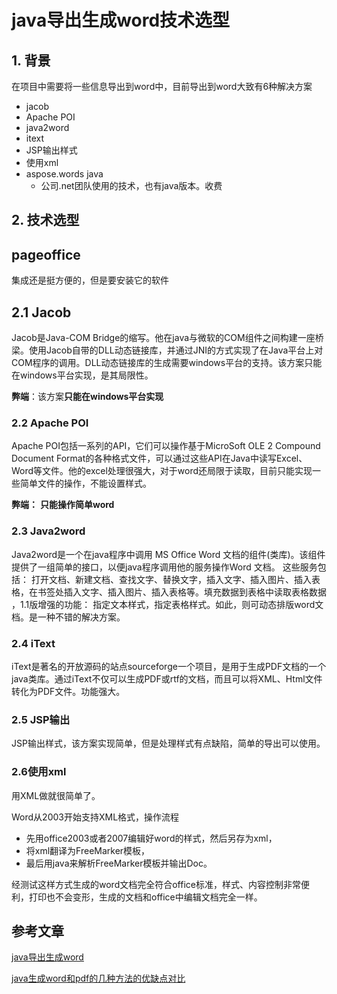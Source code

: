 # java导出生成word技术选型

## 1. 背景

在项目中需要将一些信息导出到word中，目前导出到word大致有6种解决方案

- jacob
- Apache POI
- java2word
- itext
- JSP输出样式
- 使用xml
- aspose.words java
  - 公司.net团队使用的技术，也有java版本。收费


## 2. 技术选型

## pageoffice

集成还是挺方便的，但是要安装它的软件

## 2.1 Jacob

Jacob是Java-COM Bridge的缩写。他在java与微软的COM组件之间构建一座桥梁。使用Jacob自带的DLL动态链接库，并通过JNI的方式实现了在Java平台上对COM程序的调用。DLL动态链接库的生成需要windows平台的支持。该方案只能在windows平台实现，是其局限性。

**弊端**：该方案**只能在windows平台实现**

### 2.2 Apache POI

Apache POI包括一系列的API，它们可以操作基于MicroSoft OLE 2 Compound Document Format的各种格式文件，可以通过这些API在Java中读写Excel、Word等文件。他的excel处理很强大，对于word还局限于读取，目前只能实现一些简单文件的操作，不能设置样式。

**弊端：** **只能操作简单word**

### 2.3 Java2word

Java2word是一个在java程序中调用 MS Office Word 文档的组件(类库)。该组件提供了一组简单的接口，以便java程序调用他的服务操作Word 文档。 这些服务包括： 打开文档、新建文档、查找文字、替换文字，插入文字、插入图片、插入表格，在书签处插入文字、插入图片、插入表格等。填充数据到表格中读取表格数据 ，1.1版增强的功能： 指定文本样式，指定表格样式。如此，则可动态排版word文档。是一种不错的解决方案。

### 2.4 iText

iText是著名的开放源码的站点sourceforge一个项目，是用于生成PDF文档的一个java类库。通过iText不仅可以生成PDF或rtf的文档，而且可以将XML、Html文件转化为PDF文件。功能强大。

### 2.5 JSP输出

JSP输出样式，该方案实现简单，但是处理样式有点缺陷，简单的导出可以使用。

### 2.6使用xml

用XML做就很简单了。

Word从2003开始支持XML格式，操作流程

- 先用office2003或者2007编辑好word的样式，然后另存为xml，
- 将xml翻译为FreeMarker模板，
- 最后用java来解析FreeMarker模板并输出Doc。

经测试这样方式生成的word文档完全符合office标准，样式、内容控制非常便利，打印也不会变形，生成的文档和office中编辑文档完全一样。

## 参考文章

[java导出生成word](https://www.cnblogs.com/lcngu/p/5247179.html)

[java生成word和pdf的几种方法的优缺点对比](https://blog.csdn.net/qq_36961530/article/details/72628028)